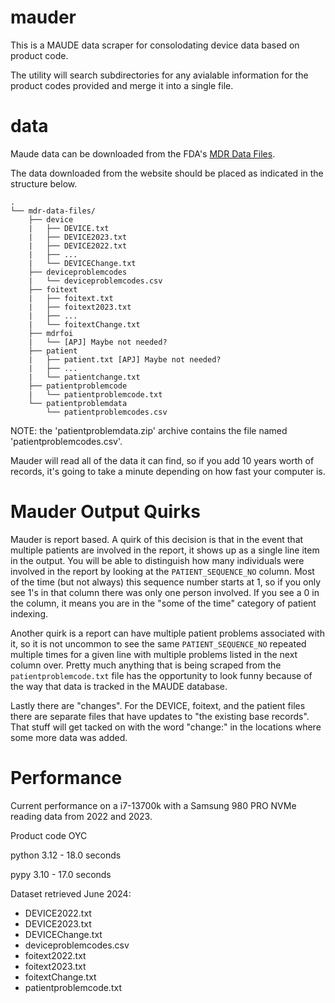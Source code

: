 # mauder
This is a MAUDE data scraper for consolodating device data based on product code.

The utility will search subdirectories for any avialable information for the product codes provided and merge it into a single file.

# data

Maude data can be downloaded from the FDA's [MDR Data Files](https://www.fda.gov/medical-devices/medical-device-reporting-mdr-how-report-medical-device-problems/mdr-data-files).

The data downloaded from the website should be placed as indicated in the structure below.

```
.
└── mdr-data-files/
    ├── device
    |   ├── DEVICE.txt
    |   ├── DEVICE2023.txt
    |   ├── DEVICE2022.txt
    |   ├── ...
    |   └── DEVICEChange.txt
    ├── deviceproblemcodes
    |   └── deviceproblemcodes.csv
    ├── foitext
    |   ├── foitext.txt
    |   ├── foitext2023.txt
    |   ├── ...
    |   └── foitextChange.txt
    ├── mdrfoi
    |   └── [APJ] Maybe not needed?
    ├── patient
    |   ├── patient.txt [APJ] Maybe not needed?
    |   ├── ...
    |   └── patientchange.txt
    ├── patientproblemcode
    |   └── patientproblemcode.txt
    └── patientproblemdata
        └── patientproblemcodes.csv

```


NOTE: the 'patientproblemdata.zip' archive contains the file named 'patientproblemcodes.csv'.

Mauder will read all of the data it can find, so if you add 10 years worth of records, it's going to take a minute depending on how fast your computer is.

# Mauder Output Quirks
Mauder is report based.  A quirk of this decision is that in the event that multiple patients are involved in the report, it shows up as a single line item in the output.  You will be able to distinguish how many individuals were involved in the report by looking at the `PATIENT_SEQUENCE_NO` column.  Most of the time (but not always) this sequence number starts at 1, so if you only see 1's in that column there was only one person involved.  If you see a 0 in the column, it means you are in the "some of the time" category of patient indexing.

Another quirk is a report can have multiple patient problems associated with it, so it is not uncommon to see the same `PATIENT_SEQUENCE_NO` repeated multiple times for a given line with multiple problems listed in the next column over.  Pretty much anything that is being scraped from the `patientproblemcode.txt` file has the opportunity to look funny because of the way that data is tracked in the MAUDE database.

Lastly there are "changes".  For the DEVICE, foitext, and the patient files there are separate files that have updates to "the existing base records".  That stuff will get tacked on with the word "change:" in the locations where some more data was added.

# Performance
Current performance on a i7-13700k with a Samsung 980 PRO NVMe reading data from 2022 and 2023.

Product code OYC

python 3.12 - 18.0 seconds

pypy   3.10 - 17.0 seconds

Dataset retrieved June 2024:
- DEVICE2022.txt
- DEVICE2023.txt
- DEVICEChange.txt
- deviceproblemcodes.csv
- foitext2022.txt
- foitext2023.txt
- foitextChange.txt
- patientproblemcode.txt

